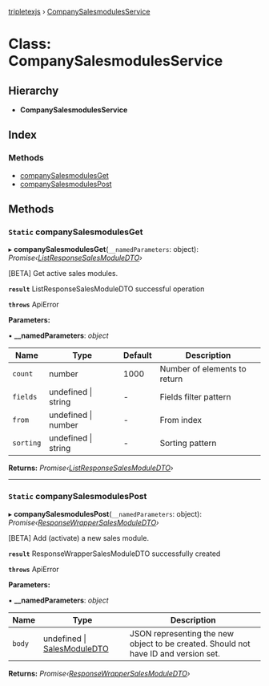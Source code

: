 [tripletexjs](../README.md) › [CompanySalesmodulesService](companysalesmodulesservice.md)

# Class: CompanySalesmodulesService

## Hierarchy

* **CompanySalesmodulesService**

## Index

### Methods

* [companySalesmodulesGet](companysalesmodulesservice.md#static-companysalesmodulesget)
* [companySalesmodulesPost](companysalesmodulesservice.md#static-companysalesmodulespost)

## Methods

### `Static` companySalesmodulesGet

▸ **companySalesmodulesGet**(`__namedParameters`: object): *Promise‹[ListResponseSalesModuleDTO](../interfaces/listresponsesalesmoduledto.md)›*

[BETA] Get active sales modules.

**`result`** ListResponseSalesModuleDTO successful operation

**`throws`** ApiError

**Parameters:**

▪ **__namedParameters**: *object*

Name | Type | Default | Description |
------ | ------ | ------ | ------ |
`count` | number | 1000 | Number of elements to return |
`fields` | undefined &#124; string | - | Fields filter pattern |
`from` | undefined &#124; number | - | From index |
`sorting` | undefined &#124; string | - | Sorting pattern |

**Returns:** *Promise‹[ListResponseSalesModuleDTO](../interfaces/listresponsesalesmoduledto.md)›*

___

### `Static` companySalesmodulesPost

▸ **companySalesmodulesPost**(`__namedParameters`: object): *Promise‹[ResponseWrapperSalesModuleDTO](../interfaces/responsewrappersalesmoduledto.md)›*

[BETA] Add (activate) a new sales module.

**`result`** ResponseWrapperSalesModuleDTO successfully created

**`throws`** ApiError

**Parameters:**

▪ **__namedParameters**: *object*

Name | Type | Description |
------ | ------ | ------ |
`body` | undefined &#124; [SalesModuleDTO](../modules/salesmoduledto.md) | JSON representing the new object to be created. Should not have ID and version set. |

**Returns:** *Promise‹[ResponseWrapperSalesModuleDTO](../interfaces/responsewrappersalesmoduledto.md)›*
